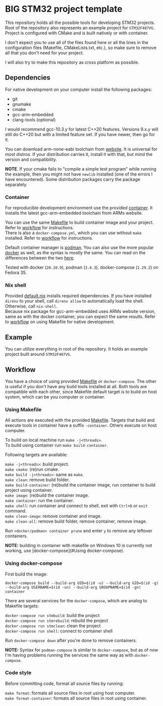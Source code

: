 # BIG STM32 project template

This repository holds all the possible tools for developing STM32 projects. Root of the repository also represents an example project for `STM32F407VG`.  
Project is configured with CMake and is built natively or with container.  

I don't expect you to use all of the files found here or all the lines in the configuration files (Makefile, CMakeLists.txt, etc.), so make sure to remove all that you don't need for your project.  

I will also try to make this repository as cross platform as possible.  

## Dependencies

For native development on your computer install the following packages:

* git
* gnumake
* cmake
* gcc-arm-embedded
* clang-tools (optional)

I would recommend gcc-10.3.y for latest C++20 features. Versions 9.x.y will still do C++20 but with a limited feature set. If you have newer, then go for it.  

You can download arm-none-eabi toolchain from [website](https://developer.arm.com/tools-and-software/open-source-software/developer-tools/gnu-toolchain/gnu-rm/downloads). It is universal for most distros. If your distribution carries it, install it with that, but mind the version and compatibility.  

**NOTE**. If your cmake fails to "compile a simple test program" while running the example, then you might not have `newlib` installed (one of the errors I have encountered). Some distribution packages carry the package separately.

### Container

For reproducible development environment use the provided [container](Dockerfile). It installs the latest gcc-arm-embedded toolchain from ARMs website.

You can use the same [Makefile](Makefile) to build container image and your project. Refer to [workflow](#workflow) for instructions.  
There is also a `docker-compose.yml`, which you can use without `make` installed. Refer to [workflow](#workflow) for instructions.  

Default container manager is [podman](https://podman.io/). You can also use the more popular [docker](https://www.docker.com/) as well, as the syntax is mostly the same. You can read on the differences between the two [here](https://phoenixnap.com/kb/podman-vs-docker).  

Tested with docker (`20.10.9`), podman (`3.4.3`), docker-compose (`1.29.2`) on Fedora 35.

### Nix shell

Provided [default.nix](default.nix) installs required dependencies. If you have installed `direnv` to your shell, call `direnv allow` to automatically load the shell. Otherwise, call `nix-shell`.  
Because nix package for gcc-arm-embedded uses ARMs website version, same as with the docker container, you can expect the same results. Refer to [workflow](#workflow) on using Makefile for native development.

## Example

You can utilize everything in root of the repository. It holds an example project built around `STM32F407VG`.

## Workflow

You have a choice of using provided [Makefile](Makefile) or `docker-compose`. The other is useful if you don't have any build tools installed at all. Both tools are compatible with each other, since Makefile default target is to build on host system, which can be you computer or container.  

### Using Makefile

All actions are executed with the provided [Makefile](Makefile). Targets that build and execute tools in container have a suffix `-container`. Others execute on host computer.  

To build on local machine run `make -j<threads>`.  
To build using container run `make build-container`.  

Following targets are available:

`make -j<threads>`: build project.  
`make cmake`: (re)run cmake.  
`make build -j<threads>`: same as `make`.  
`make clean`: remove build folder.  
`make build-container`: (re)build the container image, run container to build project using container.  
`make image`: (re)build the container image.  
`make container`: run the container.  
`make shell`: run container and connect to shell, exit with `Ctrl+D` or `exit` command.  
`make clean-image`: remove container and image.  
`make clean-all`: remove build folder, remove container, remove image.  

Run `<docker/podman> container prune` and enter `y` to remove any leftover containers.

**NOTE:** building in container with makefile on Windows 10 is currently not working, use [docker-compose](#Using docker-compose).

### Using docker-compose

First build the image:

```shell
docker-compose build --build-arg UID=$(id -u) --build-arg GID=$(id -g) --build-arg USERNAME=$(id -un) --build-arg GROUPNAME=$(id -gn) container
```

There are several services for the `docker-compose`, which are analog to Makefile targets:  

`docker-compose run stmbuild`: build the project  
`docker-compose run stmrebuild`: rebuild the project  
`docker-compose run stmclean`: clean the project  
`docker-compose run shell`: connect to container shell  

Run `docker-compose down` after you're done to remove containers.  

**NOTE:** Syntax for `podman-compose` is similar to `docker-compose`, but as of now I'm having problems running the services the same way as with `docker-compose`.  

### Code style

Before committing code, format all source files by running:

`make format`: formats all source files in root using host computer.  
`make format-container`: formats all source files in root using container.  
